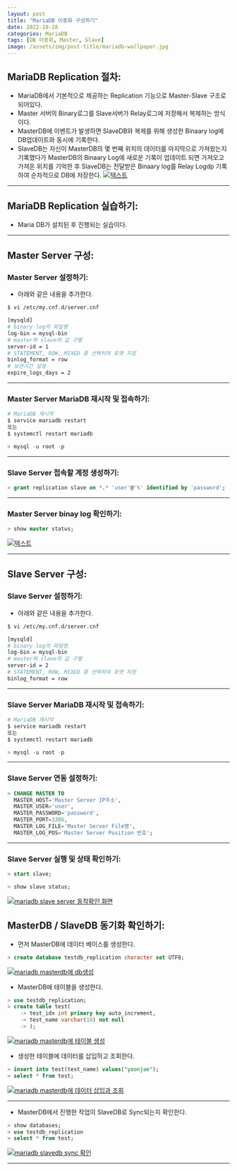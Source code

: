 ```yaml
---
layout: post
title: "MariaDB 이중화 구성하기"
date: 2022-10-28
categories: MariaDB
tags: [DB 이중화, Master, Slave]
image: /assets/img/post-title/mariadb-wallpaper.jpg
---
```


## MariaDB Replication 절차:
- MariaDB에서 기본적으로 제공하는 Replication 기능으로 Master-Slave 구조로 되어있다.
- Master 서버의 Binary로그를 Slave서버가 Relay로그에 저장해서 복제하는 방식이다.
- MasterDB에 이벤트가 발생하면 SlaveDB와 복제를 위해 생성한 Binaary log에 DB업데이트와 동시에 기록한다.
- SlaveDB는 자신이 MasterDB의 몇 번째 위치의 데이터를 마지막으로 가져왔는지 기록했다가 MasterDB의 Binaary Log에 새로운 기록이 업데이트 되면 가져오고 가져온 위치를 기억한 후 SlaveDB는 전달받은 Binaary log를 Relay Logdp 기록하여 순차적으로 DB에 저장한다.
[![텍스트](/assets/img/post/DB/MariaDB%20Replication.PNG)](/assets/img/post/DB/MariaDB%20Replication.PNG)

* * *

## MariaDB Replication 실습하기:
- Maria DB가 설치된 후 진행되는 실습이다.

* * *

## Master Server 구성:
### Master Server 설정하기:
- 아래와 같은 내용을 추가한다.

```bash
$ vi /etc/my.cnf.d/server.cnf

[mysqld]
# binary log의 파일명
log-bin = mysql-bin
# master와 slave의 값 구별
server-id = 1
# STATEMENT, ROW, MIXED 중 선택히여 포맷 지정
binlog_format = row
# 보관기간 설정
expire_logs_days = 2
```

* * *

### Master Server MariaDB 재시작 및 접속하기:
```bash
# MariaDB 재시작
$ service mariadb restart
또는
$ systemctl restart mariadb
```

```sql
> mysql -u root -p
```

* * *

### Slave Server 접속할 계정 생성하기:
```sql
> grant replication slave on *.* 'user'@'%' identified by 'password';
```

* * *

### Master Server binay log 확인하기:
```sql
> show master status;
```
[![텍스트](/assets/img/post/DB/master%20%EC%84%9C%EB%B2%84%20%EC%83%81%ED%83%9C%20%ED%99%95%EC%9D%B8.PNG)](/assets/img/post/DB/master%20%EC%84%9C%EB%B2%84%20%EC%83%81%ED%83%9C%20%ED%99%95%EC%9D%B8.PNG)

* * *

## Slave Server 구성:
### Slave Server 설정하기:
- 아래와 같은 내용을 추가한다.

```bash
$ vi /etc/my.cnf.d/server.cnf

[mysqld]
# binary log의 파일명
log-bin = mysql-bin
# master와 slave의 값 구별
server-id = 2
# STATEMENT, ROW, MIXED 중 선택히여 포맷 지정
binlog_format = row
```

* * *

### Slave Server MariaDB 재시작 및 접속하기:
```bash
# MariaDB 재시작
$ service mariadb restart
또는
$ systemctl restart mariadb
```

```sql
> mysql -u root -p
```

* * *

### Slave Server 연동 설정하기:
```sql
> CHANGE MASTER TO 
  MASTER_HOST='Master Server IP주소', 
  MASTER_USER='user', 
  MASTER_PASSWORD='password', 
  MASTER_PORT=3306, 
  MASTER_LOG_FILE='Master Server File명', 
  MASTER_LOG_POS='Master Server Position 번호';
```

* * *

### Slave Server 실행 및 상태 확인하기:
```sql
> start slave;

> show slave status;
```
[![mariadb slave server 동작확인 화면](/assets/img/post/DB/mariadb%20slave%20server%20%EB%8F%99%EC%9E%91%ED%99%95%EC%9D%B8%20%ED%99%94%EB%A9%B4.PNG)](/assets/img/post/DB/mariadb%20slave%20server%20%EB%8F%99%EC%9E%91%ED%99%95%EC%9D%B8%20%ED%99%94%EB%A9%B4.PNG)

## MasterDB / SlaveDB 동기화 확인하기:
- 먼저 MasterDB에 데이터 베이스를 생성한다.
```sql
> create database testdb_replication character set UTF8;
```
[![mariadb masterdb에 db생성](/assets/img/post/DB/mariadb%20masterdb%EC%97%90%20db%EC%83%9D%EC%84%B1.PNG)](/assets/img/post/DB/mariadb%20masterdb%EC%97%90%20db%EC%83%9D%EC%84%B1.PNG)

- MasterDB에 테이블을 생성한다.
```sql
> use testdb_replication;
> create table test(
    -> test_idx int primary key auto_increment,
    -> test_name varchar(10) not null
    -> );
```
[![mariadb masterdb에 테이블 생성](/assets/img/post/DB/mariadb%20masterdb%EC%97%90%20%ED%85%8C%EC%9D%B4%EB%B8%94%20%EC%83%9D%EC%84%B1.PNG)](/assets/img/post/DB/mariadb%20masterdb%EC%97%90%20%ED%85%8C%EC%9D%B4%EB%B8%94%20%EC%83%9D%EC%84%B1.PNG)

- 생성한 테이블에 데이터를 삽입하고 조회한다.
```sql
> insert into test(test_name) values("yoonjae");
> select * from test;
```
[![mariadb masterdb에 데이터 삽입과 조회](/assets/img/post/DB/mariadb%20masterdb%EC%97%90%20%EB%8D%B0%EC%9D%B4%ED%84%B0%20%EC%82%BD%EC%9E%85%EA%B3%BC%20%EC%A1%B0%ED%9A%8C.PNG)](/assets/img/post/DB/mariadb%20masterdb%EC%97%90%20%EB%8D%B0%EC%9D%B4%ED%84%B0%20%EC%82%BD%EC%9E%85%EA%B3%BC%20%EC%A1%B0%ED%9A%8C.PNG)

* * *

- MasterDB에서 진행한 작업이 SlaveDB로 Sync되는지 확인한다.
```sql
> show databases;
> use testdb_replication
> select * from test;
```
[![mariadb slavedb sync 확인](/assets/img/post/DB/mariadb%20slavedb%20sync%20%ED%99%95%EC%9D%B8.PNG)](/assets/img/post/DB/mariadb%20slavedb%20sync%20%ED%99%95%EC%9D%B8.PNG)

* * *